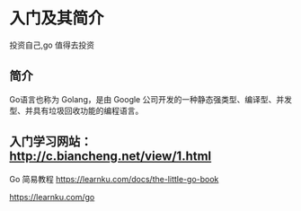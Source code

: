 

# 入门及其简介

投资自己,go 值得去投资

## 简介

Go语言也称为 Golang，是由 Google 公司开发的一种静态强类型、编译型、并发型、并具有垃圾回收功能的编程语言。

## 入门学习网站：<http://c.biancheng.net/view/1.html>

Go 简易教程 <https://learnku.com/docs/the-little-go-book>

<https://learnku.com/go>

